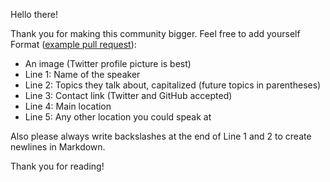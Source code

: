Hello there!

Thank you for making this community bigger. Feel free to add yourself
Format ([example pull request](https://github.com/karlhorky/awesome-speakers/pull/156)):

- An image (Twitter profile picture is best)
- Line 1: Name of the speaker
- Line 2: Topics they talk about, capitalized (future topics in parentheses)
- Line 3: Contact link (Twitter and GitHub accepted)
- Line 4: Main location
- Line 5: Any other location you could speak at

Also please always write backslashes at the end of Line 1 and 2 to create newlines in Markdown.

Thank you for reading!
